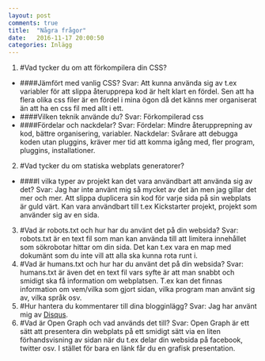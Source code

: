 ```yaml
---
layout: post
comments: true
title:  "Några frågor"
date:   2016-11-17 20:00:50
categories: Inlägg
---
```


1. #Vad tycker du om att förkompilera din CSS?
* ####Jämfört med vanlig CSS?
Svar: Att kunna använda sig av t.ex variabler för att slippa återupprepa kod är helt klart en fördel. Sen att ha flera olika css filer är en fördel i mina ögon då det känns mer organiserat än att ha en css fil med allt i ett.
* ####Vilken teknik använde du?
Svar: Förkompilerad css
* ####Fördelar och nackdelar?
Svar: Fördelar: Mindre återupprepning av kod, bättre organisering, variabler. Nackdelar: Svårare att debugga koden utan pluggins, kräver mer tid att komma igång med, fler program, pluggins, installationer.  
2. #Vad tycker du om statiska webplats generatorer? 
* ####I vilka typer av projekt kan det vara användbart att använda sig av det?
Svar: Jag har inte använt mig så mycket av det än men jag gillar det mer och mer. Att slippa duplicera sin kod för varje sida på sin webplats är guld värt. Kan vara användbart till t.ex Kickstarter projekt, projekt som använder sig av en sida. 
3. #Vad är robots.txt och hur har du använt det på din websida?
Svar: robots.txt är en text fil som man kan använda till att limitera innehållet som sökrobotar hittar om din sida. Det kan t.ex vara en map med dokumänt som du inte vill att alla ska kunna rota runt i.
4. #Vad är humans.txt och hur har du använt det på din websida?
Svar: humans.txt är även det en text fil vars syfte är att man snabbt och smidigt ska få information om webplatsen. T.ex kan det finnas information om vem/vilka som gjort sidan, vilka program man använt sig av, vilka språk osv. 
5. #Hur hantera du kommentarer till dina blogginlägg?
Svar: Jag har använt mig av <a href="https://disqus.com">Disqus</a>.
6. #Vad är Open Graph och vad används det till?
Svar: Open Graph är ett sätt att presentera din webplats på ett smidigt sätt via en liten förhandsvisning av sidan när du t.ex delar din websida på facebook, twitter osv. I stället för bara en länk får du en grafisk presentation.

